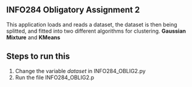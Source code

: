 ## INFO284 Obligatory Assignment 2
This application loads and reads a dataset, the dataset is then being splitted, and fitted into two different algorithms for clustering.
**Gaussian Mixture** and **KMeans**

## Steps to run this

1. Change the variable _dataset_ in INFO284_OBLIG2.py
2. Run the file INFO284_OBLIG2.p